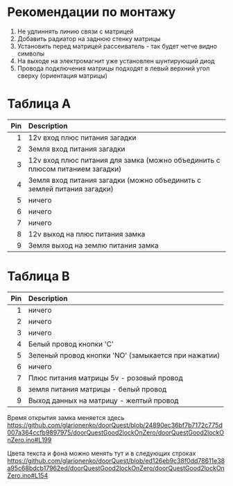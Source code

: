 
# Рекомендации по монтажу
1. Не удлиннять линию связи с матрицей
2. Добавить радиатор на заднюю стенку матрицы
3. Установить перед матрицей рассеиватель - так будет четче видно символы
4. На выходе на электромагнит уже установлен шунтирующий диод
5. Провода подключения матрицы подходят в левый верхний угол сверху (ориентация матрицы)

# Таблица A
|   Pin | Description                                                                  |
|------:|:-----------------------------------------------------------------------------|
|     1 | 12v вход плюс питания загадки                                                |
|     2 | Земля вход питания загадки                                                   |
|     3 | 12v вход плюс питания для замка (можно объединить с плюсом питанием загадки) |
|     4 | Земля вход питания загадки (можно объединить с землей питания загадки)       |
|     5 | ничего                                                                       |
|     6 | ничего                                                                       |
|     7 | ничего                                                                       |
|     8 | 12v выход на плюс питания замка                                              |
|     9 | Земля выход на землю питания замка                                           |

# Таблица B
|   Pin | Description                                         |
|------:|:----------------------------------------------------|
|     1 | ничего                                              |
|     2 | ничего                                              |
|     3 | ничего                                              |
|     4 | Белый провод кнопки 'C'                             |
|     5 | Зеленый провод кнопки 'NO' (замыкается при нажатии) |
|     6 | ничего                                              |
|     7 | Плюс питания матрицы 5v - розовый провод            |
|     8 | земля питания матрицы - белый провод                |
|     9 | Выход данных на матрицу - желтый провод             |

Время открытия замка меняется здесь https://github.com/glarionenko/doorQuest/blob/24890ec36bf7b7172c775d007a364ccfb9897975/doorQuestGood2lockOnZero/doorQuestGood2lockOnZero.ino#L199

Цвета текста и фона можно менять тут и в следующих строках https://github.com/glarionenko/doorQuest/blob/ed126eb9c38f0dd78611e38a95c68bdcb17962ed/doorQuestGood2lockOnZero/doorQuestGood2lockOnZero.ino#L154
